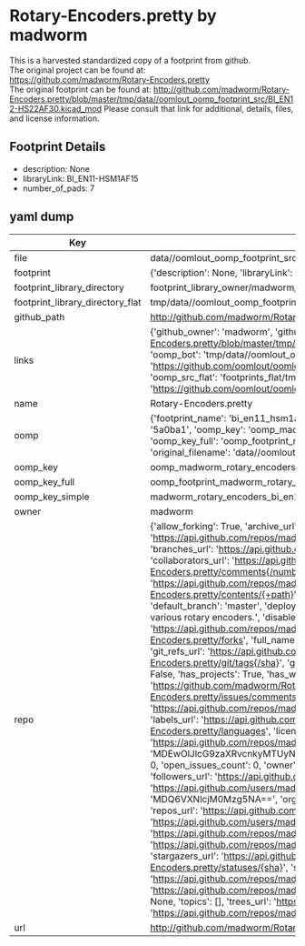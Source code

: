 # Rotary-Encoders.pretty by madworm  
This is a harvested standardized copy of a footprint from github.  
The original project can be found at:  
https://github.com/madworm/Rotary-Encoders.pretty  
The original footprint can be found at:
http://github.com/madworm/Rotary-Encoders.pretty/blob/master/tmp/data//oomlout_oomp_footprint_src/BI_EN12-HS22AF30.kicad_mod
Please consult that link for additional, details, files, and license information.  
## Footprint Details
* description: None  
* libraryLink: BI_EN11-HSM1AF15  
* number_of_pads: 7  
## yaml dump  
| Key | Value |  
| --- | --- |  
| file | data//oomlout_oomp_footprint_src/Rotary-Encoders.pretty/BI_EN11-HSM1AF15.kicad_mod |  
| footprint | {'description': None, 'libraryLink': 'BI_EN11-HSM1AF15', 'number_of_pads': 7} |  
| footprint_library_directory | footprint_library_owner/madworm_Rotary-Encoders.pretty |  
| footprint_library_directory_flat | tmp/data//oomlout_oomp_footprint_src/footprints_flat/madworm_rotary_encoders_bi_en11_hsm1af15/working |  
| github_path | http://github.com/madworm/Rotary-Encoders.pretty/blob/master/tmp/data//oomlout_oomp_footprint_src/BI_EN11-HSM1AF15.kicad_mod |  
| links | {'github_owner': 'madworm', 'github_repo_name': 'Rotary-Encoders.pretty', 'github_src': 'http://github.com/madworm/Rotary-Encoders.pretty/blob/master/tmp/data//oomlout_oomp_footprint_src/BI_EN12-HS22AF30.kicad_mod', 'github_src_repo': 'https://github.com/madworm/Rotary-Encoders.pretty', 'oomp_bot': 'tmp/data//oomlout_oomp_footprint_src/footprints/madworm_rotary_encoders_bi_en11_hsm1af15/working', 'oomp_bot_github': 'https://github.com/oomlout/oomlout_oomp_footprint_bot/tree/main/tmp/data//oomlout_oomp_footprint_src/footprints/madworm_rotary_encoders_bi_en11_hsm1af15/working', 'oomp_src_flat': 'footprints_flat/tmp/data//oomlout_oomp_footprint_src/footprints_flat/madworm_rotary_encoders_bi_en11_hsm1af15/working', 'oomp_src_flat_github': 'https://github.com/oomlout/oomlout_oomp_footprint_src/tree/main/tmp/data//oomlout_oomp_footprint_src/footprints_flat/madworm_rotary_encoders_bi_en11_hsm1af15/working'} |  
| name | Rotary-Encoders.pretty |  
| oomp | {'footprint_name': 'bi_en11_hsm1af15', 'library_name': 'rotary_encoders', 'md5': '5a0ba1a4f059c8fe5e8d88c972ca7da7', 'md5_10': '5a0ba1a4f0', 'md5_5': '5a0ba', 'md5_6': '5a0ba1', 'oomp_key': 'oomp_madworm_rotary_encoders_bi_en11_hsm1af15', 'oomp_key_extra': 'oomp_footprint_madworm_rotary_encoders_bi_en11_hsm1af15', 'oomp_key_full': 'oomp_footprint_madworm_rotary_encoders_bi_en11_hsm1af15_5a0ba1', 'oomp_key_simple': 'madworm_rotary_encoders_bi_en11_hsm1af15', 'original_filename': 'data//oomlout_oomp_footprint_src/Rotary-Encoders.pretty/BI_EN11-HSM1AF15.kicad_mod', 'owner_name': 'madworm'} |  
| oomp_key | oomp_madworm_rotary_encoders_bi_en11_hsm1af15 |  
| oomp_key_full | oomp_footprint_madworm_rotary_encoders_bi_en11_hsm1af15 |  
| oomp_key_simple | madworm_rotary_encoders_bi_en11_hsm1af15 |  
| owner | madworm |  
| repo | {'allow_forking': True, 'archive_url': 'https://api.github.com/repos/madworm/Rotary-Encoders.pretty/{archive_format}{/ref}', 'archived': False, 'assignees_url': 'https://api.github.com/repos/madworm/Rotary-Encoders.pretty/assignees{/user}', 'blobs_url': 'https://api.github.com/repos/madworm/Rotary-Encoders.pretty/git/blobs{/sha}', 'branches_url': 'https://api.github.com/repos/madworm/Rotary-Encoders.pretty/branches{/branch}', 'clone_url': 'https://github.com/madworm/Rotary-Encoders.pretty.git', 'collaborators_url': 'https://api.github.com/repos/madworm/Rotary-Encoders.pretty/collaborators{/collaborator}', 'comments_url': 'https://api.github.com/repos/madworm/Rotary-Encoders.pretty/comments{/number}', 'commits_url': 'https://api.github.com/repos/madworm/Rotary-Encoders.pretty/commits{/sha}', 'compare_url': 'https://api.github.com/repos/madworm/Rotary-Encoders.pretty/compare/{base}...{head}', 'contents_url': 'https://api.github.com/repos/madworm/Rotary-Encoders.pretty/contents/{+path}', 'contributors_url': 'https://api.github.com/repos/madworm/Rotary-Encoders.pretty/contributors', 'created_at': '2014-07-05T19:59:06Z', 'default_branch': 'master', 'deployments_url': 'https://api.github.com/repos/madworm/Rotary-Encoders.pretty/deployments', 'description': 'LAYOUT FILES: KiCad footprints for various rotary encoders.', 'disabled': False, 'downloads_url': 'https://api.github.com/repos/madworm/Rotary-Encoders.pretty/downloads', 'events_url': 'https://api.github.com/repos/madworm/Rotary-Encoders.pretty/events', 'fork': False, 'forks': 2, 'forks_count': 2, 'forks_url': 'https://api.github.com/repos/madworm/Rotary-Encoders.pretty/forks', 'full_name': 'madworm/Rotary-Encoders.pretty', 'git_commits_url': 'https://api.github.com/repos/madworm/Rotary-Encoders.pretty/git/commits{/sha}', 'git_refs_url': 'https://api.github.com/repos/madworm/Rotary-Encoders.pretty/git/refs{/sha}', 'git_tags_url': 'https://api.github.com/repos/madworm/Rotary-Encoders.pretty/git/tags{/sha}', 'git_url': 'git://github.com/madworm/Rotary-Encoders.pretty.git', 'has_discussions': False, 'has_downloads': True, 'has_issues': True, 'has_pages': False, 'has_projects': True, 'has_wiki': True, 'homepage': None, 'hooks_url': 'https://api.github.com/repos/madworm/Rotary-Encoders.pretty/hooks', 'html_url': 'https://github.com/madworm/Rotary-Encoders.pretty', 'id': 21527256, 'is_template': False, 'issue_comment_url': 'https://api.github.com/repos/madworm/Rotary-Encoders.pretty/issues/comments{/number}', 'issue_events_url': 'https://api.github.com/repos/madworm/Rotary-Encoders.pretty/issues/events{/number}', 'issues_url': 'https://api.github.com/repos/madworm/Rotary-Encoders.pretty/issues{/number}', 'keys_url': 'https://api.github.com/repos/madworm/Rotary-Encoders.pretty/keys{/key_id}', 'labels_url': 'https://api.github.com/repos/madworm/Rotary-Encoders.pretty/labels{/name}', 'language': 'Shell', 'languages_url': 'https://api.github.com/repos/madworm/Rotary-Encoders.pretty/languages', 'license': None, 'merges_url': 'https://api.github.com/repos/madworm/Rotary-Encoders.pretty/merges', 'milestones_url': 'https://api.github.com/repos/madworm/Rotary-Encoders.pretty/milestones{/number}', 'mirror_url': None, 'name': 'Rotary-Encoders.pretty', 'network_count': 2, 'node_id': 'MDEwOlJlcG9zaXRvcnkyMTUyNzI1Ng==', 'notifications_url': 'https://api.github.com/repos/madworm/Rotary-Encoders.pretty/notifications{?since,all,participating}', 'open_issues': 0, 'open_issues_count': 0, 'owner': {'avatar_url': 'https://avatars.githubusercontent.com/u/343894?v=4', 'events_url': 'https://api.github.com/users/madworm/events{/privacy}', 'followers_url': 'https://api.github.com/users/madworm/followers', 'following_url': 'https://api.github.com/users/madworm/following{/other_user}', 'gists_url': 'https://api.github.com/users/madworm/gists{/gist_id}', 'gravatar_id': '', 'html_url': 'https://github.com/madworm', 'id': 343894, 'login': 'madworm', 'node_id': 'MDQ6VXNlcjM0Mzg5NA==', 'organizations_url': 'https://api.github.com/users/madworm/orgs', 'received_events_url': 'https://api.github.com/users/madworm/received_events', 'repos_url': 'https://api.github.com/users/madworm/repos', 'site_admin': False, 'starred_url': 'https://api.github.com/users/madworm/starred{/owner}{/repo}', 'subscriptions_url': 'https://api.github.com/users/madworm/subscriptions', 'type': 'User', 'url': 'https://api.github.com/users/madworm'}, 'private': False, 'pulls_url': 'https://api.github.com/repos/madworm/Rotary-Encoders.pretty/pulls{/number}', 'pushed_at': '2015-05-31T11:08:51Z', 'releases_url': 'https://api.github.com/repos/madworm/Rotary-Encoders.pretty/releases{/id}', 'size': 732, 'ssh_url': 'git@github.com:madworm/Rotary-Encoders.pretty.git', 'stargazers_count': 1, 'stargazers_url': 'https://api.github.com/repos/madworm/Rotary-Encoders.pretty/stargazers', 'statuses_url': 'https://api.github.com/repos/madworm/Rotary-Encoders.pretty/statuses/{sha}', 'subscribers_count': 3, 'subscribers_url': 'https://api.github.com/repos/madworm/Rotary-Encoders.pretty/subscribers', 'subscription_url': 'https://api.github.com/repos/madworm/Rotary-Encoders.pretty/subscription', 'svn_url': 'https://github.com/madworm/Rotary-Encoders.pretty', 'tags_url': 'https://api.github.com/repos/madworm/Rotary-Encoders.pretty/tags', 'teams_url': 'https://api.github.com/repos/madworm/Rotary-Encoders.pretty/teams', 'temp_clone_token': None, 'topics': [], 'trees_url': 'https://api.github.com/repos/madworm/Rotary-Encoders.pretty/git/trees{/sha}', 'updated_at': '2023-07-25T13:52:23Z', 'url': 'https://api.github.com/repos/madworm/Rotary-Encoders.pretty', 'visibility': 'public', 'watchers': 1, 'watchers_count': 1, 'web_commit_signoff_required': False} |  
| url | http://github.com/madworm/Rotary-Encoders.pretty |  

